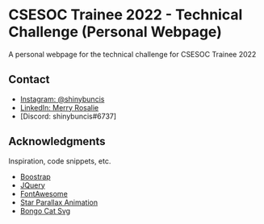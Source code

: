 # CSESOC Trainee 2022 - Technical Challenge (Personal Webpage)

A personal webpage for the technical challenge for CSESOC Trainee 2022

## Contact

* [Instagram: @shinybuncis](https://www.instagram.com/shinybuncis/)
* [LinkedIn: Merry Rosalie](https://au.linkedin.com/in/merry-rosalie)
* [Discord: shinybuncis#6737]

## Acknowledgments

Inspiration, code snippets, etc.
* [Boostrap](https://getbootstrap.com/)
* [JQuery](https://jquery.com/)
* [FontAwesome](https://fontawesome.com/)
* [Star Parallax Animation](https://codepen.io/sarazond/pen/LYGbwj)
* [Bongo Cat Svg](https://codepen.io/carolineartz/pen/qBOEzQa)